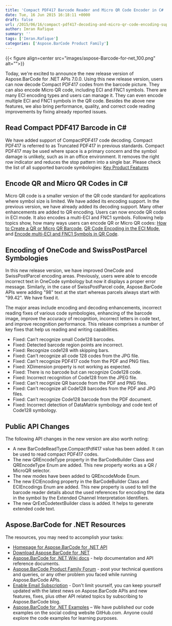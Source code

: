 ```yaml
---
title: 'Compact PDF417 Barcode Reader and Micro QR Code Encoder in C# .NET'
date: Tue, 16 Jun 2015 16:18:11 +0000
draft: false
url: /2015/06/16/compact-pdf417-decoding-and-micro-qr-code-encoding-supports-in-aspose.barcode-for-.net-7.0.0/
author: Imran Rafique
summary: ''
tags: ['Imran.Rafique']
categories: ['Aspose.BarCode Product Family']
---
```




{{< figure align=center src="images/aspose-Barcode-for-net_100.png" alt="">}}


Today, we're excited to announce the new release version of Aspose.BarCode for .NET APIs 7.0.0. Using this new release version, users can now decode Compact PDF417 codes from the barcode picture. They can also encode Micro QR code, including ECI and FNC1 symbols. There are many ECI encoding types and users can manage it. They can even encode multiple ECI and FNC1 symbols in the QR code. Besides the above new features, we also bring performance, quality, and correct code reading improvements by fixing already reported issues.

## Read Compact PDF417 Barcode in C#

We have added support of CompactPDF417 code decoding. Compact PDF417 is referred to as Truncated PDF417 in previous standards. Compact PDF417 may be used where space is a primary concern and the symbol damage is unlikely, such as in an office environment. It removes the right row indicator and reduces the stop pattern into a single bar. Please check the list of all supported barcode symbologies: [Key Product Features][1]

## Encode QR and Micro QR Codes in C#

Micro QR code is a smaller version of the QR code standard for applications where symbol size is limited. We have added its encoding support. In the previous version, we have already added its decoding support. Many other enhancements are added to QR encoding. Users can now encode QR codes in ECI mode. It also encodes a multi-ECI and FNC1 symbols. Following help topics show, how many ways users can encode QR or Micro QR codes: [How to Create a QR or Micro QR Barcode][2], [QR Code Encoding in the ECI Mode][3], and [Encode multi-ECI and FNC1 Symbols in QR Code][4].

## Encoding of OneCode and SwissPostParcel Symbologies

In this new release version, we have improved OneCode and SwissPostParcel encoding areas. Previously, users were able to encode incorrect text in OneCode symbology but now it displays a proper error message. Similarly, in the case of SwissPostParcel code, Aspose.BarCode APIs were adding "98" text at the start whereas parcels always start with "99.42". We have fixed it.

The major areas include encoding and decoding enhancements, incorrect reading fixes of various code symbologies, enhancing of the barcode image, improve the accuracy of recognition, incorrect letters in code text, and improve recognition performance. This release comprises a number of key fixes that help us reading and writing capabilities.

*   Fixed: Can't recognize small Code128 barcodes.
*   Fixed: Detected barcode region points are incorrect.
*   Fixed: Recognize code128 with skipping bars.
*   Fixed: Can't recognize all code 128 codes from the JPG file.
*   Fixed: Can't recognize PDF417 code from the PDF and PNG files.
*   Fixed: XDimension property is not working as expected.
*   Fixed: There is no barcode but can recognize Code128 code.
*   Fixed: Incorrect recognition of Code128 from the JPEG file.
*   Fixed: Can't recognize QR barcode from the PDF and PNG files.
*   Fixed: Can't recognize all Code128 barcodes from the PDF and JPG files.
*   Fixed: Can't recognize Code128 barcode from the PDF document.
*   Fixed: Incorrect detection of DataMatrix symbology and code text of Code128 symbology.

## Public API Changes

The following API changes in the new version are also worth noting:

*   A new BarCodeReadType.CompactPdf417 value has been added. It can be used to read compact PDF417 codes.
*   The new QREncodeType property in the BarCodeBuilder Class and QREncodeType Enum are added. This new property works as a QR / MicroQR selector.
*   The new modes have been added to QREncodeMode Enum.
*   The new ECIEncoding property in the BarCodeBuilder Class and ECIEncodings Enum are added. This new property is used to tell the barcode reader details about the used references for encoding the data in the symbol by the Extended Channel Interpretation Identifiers.
*   The new QrExtCodetextBuilder class is added. It helps to generate extended code text.

## Aspose.BarCode for .NET Resources

The resources, you may need to accomplish your tasks:

*   [Homepage for Aspose.BarCode for .NET API][5]
*   [Download Aspose.BarCode for .NET][6]
*   [Aspose.BarCode for .NET Wiki docs][7] - help documentation and API reference documents.
*   [Aspose.BarCode Product Family Forum][8] - post your technical questions and queries, or any other problem you faced while running Aspose.BarCode APIs.
*   [Enable Email Subscription][9] - Don't limit yourself, you can keep yourself updated with the latest news on Aspose.BarCode APIs and new features, fixes, plus other API related topics by subscribing to Aspose.BarCode blog.
*   [Aspose.BarCode for .NET Examples][10] – We have published our code examples on the social coding website GitHub.com. Anyone could explore the code examples for learning purposes.




[1]: http://www.aspose.com/.net/barcode-component/key-features.aspx
[2]: https://docs.aspose.com/display/barcodenet/QR+and+Micro+QR+Barcode
[3]: https://docs.aspose.com/display/barcodenet/QR+and+Micro+QR+Barcode#QRandMicroQRBarcode-QRCodeEncodingintheECIMode
[4]: https://docs.aspose.com/display/barcodenet/QR+and+Micro+QR+Barcode#QRandMicroQRBarcode-Encodemulti-ECIandFNC1SymbolsinQRCode
[5]: https://products.aspose.com/barcode
[6]: https://downloads.aspose.com/barcode
[7]: http://docs.aspose.com/display/barcodenet/Home
[8]: http://forum.aspose.com
[9]: https://blog.aspose.com/
[10]: https://github.com/asposebarcode/Aspose_BarCode_NET




